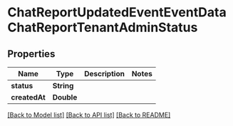 # ChatReportUpdatedEventEventDataChatReportTenantAdminStatus

## Properties
Name | Type | Description | Notes
------------ | ------------- | ------------- | -------------
**status** | **String** |  | 
**createdAt** | **Double** |  | 

[[Back to Model list]](../README.md#documentation-for-models) [[Back to API list]](../README.md#documentation-for-api-endpoints) [[Back to README]](../README.md)


